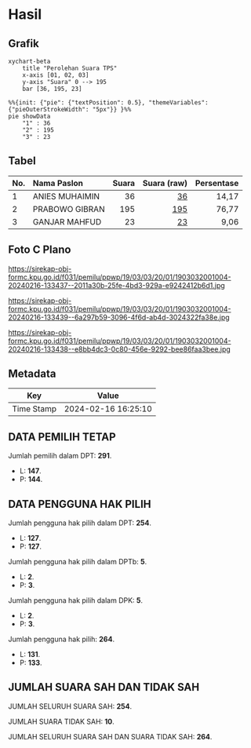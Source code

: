 # Hasil

## Grafik

```mermaid
xychart-beta
    title "Perolehan Suara TPS"
    x-axis [01, 02, 03]
    y-axis "Suara" 0 --> 195
    bar [36, 195, 23]
```

```mermaid
%%{init: {"pie": {"textPosition": 0.5}, "themeVariables": {"pieOuterStrokeWidth": "5px"}} }%%
pie showData
    "1" : 36
    "2" : 195
    "3" : 23
```

## Tabel

| No. | Nama Paslon    | Suara | Suara (raw) | Persentase |
|:--- |:-------------- | -----:| -----------:| ----------:|
| 1   | ANIES MUHAIMIN | 36    | [36][p-1]   | 14,17      |
| 2   | PRABOWO GIBRAN | 195   | [195][p-2]  | 76,77      |
| 3   | GANJAR MAHFUD  | 23    | [23][p-3]   | 9,06       |


[p-1]: https://github.com/gigit-pemilu/pemilu-2024-19-kepulauan-bangka-belitung/blob/main/pilpres/hitung-suara/sub/19-kepulauan-bangka-belitung/sub/03-bangka-selatan/sub/03-airgegas/sub/2001-airgegas/sub/004-tps/sub/paslon-1.txt
[p-2]: https://github.com/gigit-pemilu/pemilu-2024-19-kepulauan-bangka-belitung/blob/main/pilpres/hitung-suara/sub/19-kepulauan-bangka-belitung/sub/03-bangka-selatan/sub/03-airgegas/sub/2001-airgegas/sub/004-tps/sub/paslon-2.txt
[p-3]: https://github.com/gigit-pemilu/pemilu-2024-19-kepulauan-bangka-belitung/blob/main/pilpres/hitung-suara/sub/19-kepulauan-bangka-belitung/sub/03-bangka-selatan/sub/03-airgegas/sub/2001-airgegas/sub/004-tps/sub/paslon-3.txt

## Foto C Plano

https://sirekap-obj-formc.kpu.go.id/f031/pemilu/ppwp/19/03/03/20/01/1903032001004-20240216-133437--2011a30b-25fe-4bd3-929a-e9242412b6d1.jpg

https://sirekap-obj-formc.kpu.go.id/f031/pemilu/ppwp/19/03/03/20/01/1903032001004-20240216-133439--6a297b59-3096-4f6d-ab4d-3024322fa38e.jpg

https://sirekap-obj-formc.kpu.go.id/f031/pemilu/ppwp/19/03/03/20/01/1903032001004-20240216-133438--e8bb4dc3-0c80-456e-9292-bee86faa3bee.jpg


## Metadata

| Key        | Value               |
| ---------- | ------------------- |
| Time Stamp | 2024-02-16 16:25:10 |


## DATA PEMILIH TETAP

Jumlah pemilih dalam DPT: **291**.
 * L: **147**.
 * P: **144**.

## DATA PENGGUNA HAK PILIH

Jumlah pengguna hak pilih dalam DPT: **254**.
 * L: **127**.
 * P: **127**.

Jumlah pengguna hak pilih dalam DPTb: **5**.
 * L: **2**.
 * P: **3**.

Jumlah pengguna hak pilih dalam DPK: **5**.
 * L: **2**.
 * P: **3**.

Jumlah pengguna hak pilih: **264**.
 * L: **131**.
 * P: **133**.

## JUMLAH SUARA SAH DAN TIDAK SAH

JUMLAH SELURUH SUARA SAH: **254**.

JUMLAH SUARA TIDAK SAH: **10**.

JUMLAH SELURUH SUARA SAH DAN SUARA TIDAK SAH: **264**.


